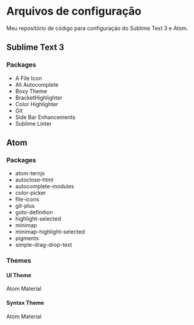 # Arquivos de configuração
Meu repositório de código para configuração do Sublime Text 3 e Atom.

## Sublime Text 3
### Packages
- A File Icon
- All Autocomplete
- Boxy Theme
- BracketHighlighter
- Color Highlighter
- Git
- Side Bar Enhancements
- Sublime Linter

## Atom
### Packages
- atom-ternjs
- autoclose-html
- autocomplete-modules
- color-picker
- file-icons
- git-plus
- goto-definition
- highlight-selected
- minimap
- minimap-highlight-selected
- pigments
- simple-drag-drop-text

### Themes
#### UI Theme
Atom Material

#### Syntax Theme
Atom Material
